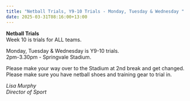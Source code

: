 ```yaml
---
title: "Netball Trials, Y9-10 Trials - Monday, Tuesday & Wednesday "
date: 2025-03-31T08:16:00+13:00
---
```

**Netball Trials**  
Week 10 is trials for ALL teams.

Monday, Tuesday & Wednesday is Y9-10 trials.  
2pm-3.30pm - Springvale Stadium.  

Please make your way over to the Stadium at 2nd break and get changed.
Please make sure you have netball shoes and training gear to trial in.

*Lisa Murphy  
Director of Sport*  



